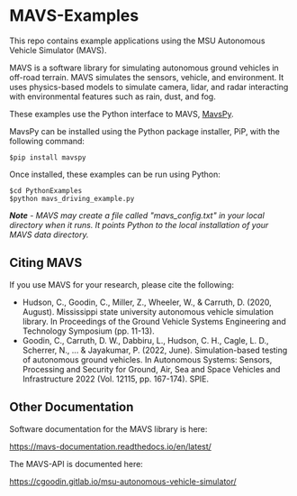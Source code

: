 # MAVS-Examples
This repo contains example applications using the MSU Autonomous Vehicle Simulator (MAVS).

MAVS is a software library for simulating autonomous ground vehicles in off-road terrain. MAVS simulates the sensors, vehicle, and environment. It uses physics-based models to simulate camera, lidar, and radar interacting with environmental features such as rain, dust, and fog.


These examples use the Python interface to MAVS, [MavsPy](https://pypi.org/project/mavspy/). 

MavsPy can be installed using the Python package installer, PiP, with the following command:
```
$pip install mavspy
```

Once installed, these examples can be run using Python:
```
$cd PythonExamples
$python mavs_driving_example.py
```
***Note*** - *MAVS may create a file called "mavs_config.txt" in your local directory when it runs. It points Python to the local installation of your MAVS data directory.*

## Citing MAVS
If you use MAVS for your research, please cite the following:
* Hudson, C., Goodin, C., Miller, Z., Wheeler, W., & Carruth, D. (2020, August). Mississippi state university autonomous vehicle simulation library. In Proceedings of the Ground Vehicle Systems Engineering and Technology Symposium (pp. 11-13).
* Goodin, C., Carruth, D. W., Dabbiru, L., Hudson, C. H., Cagle, L. D., Scherrer, N., ... & Jayakumar, P. (2022, June). Simulation-based testing of autonomous ground vehicles. In Autonomous Systems: Sensors, Processing and Security for Ground, Air, Sea and Space Vehicles and Infrastructure 2022 (Vol. 12115, pp. 167-174). SPIE.

## Other Documentation

Software documentation for the MAVS library is here:

https://mavs-documentation.readthedocs.io/en/latest/

The MAVS-API is documented here:

https://cgoodin.gitlab.io/msu-autonomous-vehicle-simulator/
